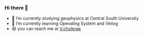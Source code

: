 ### Hi there 👋 
- 🔭 I’m currently studying geophysics at Central South University
- 🌱 I’m currently learning Operating System and Veilog
- 😄 you can reach me at [V.cholerae](vcholerae1.github.io)
<!--
**Vcholerae1/Vcholerae1** is a ✨ _special_ ✨ repository because its `README.md` (this file) appears on your GitHub profile.

Here are some ideas to get you started:


- 🤔 I’m looking for help with ...
- 💬 Ask me about ...
- 📫 How to reach me: ...
-  Pronouns: ...
- ⚡ Fun fact: ...
-->
